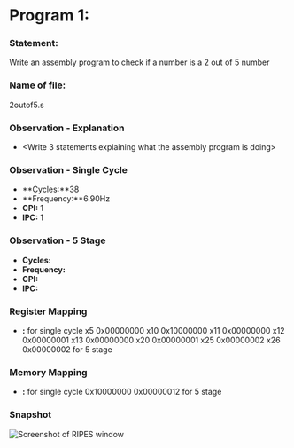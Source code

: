 # Program 1: 
### Statement: 
Write an assembly program to check if a number is a 2 out of 5 number

### Name of file:
2outof5.s

### Observation - Explanation
- <Write 3 statements explaining what the assembly program is doing>

### Observation - Single Cycle
- **Cycles:**38 
- **Frequency:**6.90Hz
- **CPI:** 1
- **IPC:** 1

### Observation - 5 Stage
- **Cycles:** <Enter the info from RIPES> 
- **Frequency:** <Enter the info from RIPES>
- **CPI:** <Enter the info from RIPES>
- **IPC:** <Enter the info from RIPES>

### Register Mapping
- **<Register Number Used>:** <Value Stored>
for single cycle 
 x5                           0x00000000
 x10                          0x10000000
 x11                          0x00000000
 x12                          0x00000001 
 x13                          0x00000000
 x20                          0x00000001
 x25                          0x00000002
 x26                          0x00000002
for 5 stage 
### Memory Mapping
- **<Register Number Used>:** <Value stored>
for single cycle 
0x10000000                    0x00000012
for 5 stage 

### Snapshot
![Screenshot of RIPES window](<program1.png>)

